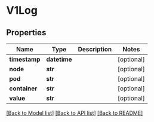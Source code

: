 # V1Log


## Properties
Name | Type | Description | Notes
------------ | ------------- | ------------- | -------------
**timestamp** | **datetime** |  | [optional] 
**node** | **str** |  | [optional] 
**pod** | **str** |  | [optional] 
**container** | **str** |  | [optional] 
**value** | **str** |  | [optional] 

[[Back to Model list]](../README.md#documentation-for-models) [[Back to API list]](../README.md#documentation-for-api-endpoints) [[Back to README]](../README.md)


